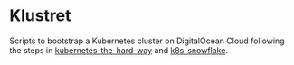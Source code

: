 # Klustret

Scripts to bootstrap a Kubernetes cluster on DigitalOcean Cloud following the steps in [kubernetes-the-hard-way](https://github.com/kelseyhightower/kubernetes-the-hard-way) and [k8s-snowflake](https://github.com/jessfraz/k8s-snowflake).
